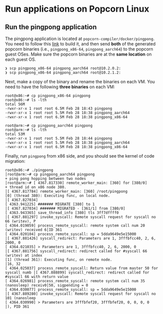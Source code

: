 # Run applications on Popcorn Linux

## Run the pingpong application
The pingpong application is located at `popcorn-compiler/docker/pingpong`. You need to follow this [link](build_compiler.md#build-popcorn-compiler-using-docker-recommended) to build it, and then send **both** of the generated popcorn binaries (i.e., `pingpong_x86-64`, `pingpong_aarch64`) to the popcorn guest OSes.
Make sure the popcorn binaries are at the **same location** on each guest OS.
```
❯ scp pingpong_x86-64 pingpong_aarch64 root@10.2.0.2:
❯ scp pingpong_x86-64 pingpong_aarch64 root@10.2.1.2:
```

Next, make a copy of the binary and rename the binaries on each VM. You need to have the following **three binaries** on each VM:
```
root@x86:~# cp pingpong_x86-64 pingpong
root@x86:~# ls -lth
total 56M
-rwxr-xr-x 1 root root 6.5M Feb 28 18:43 pingpong
-rwxr-xr-x 1 root root 5.5M Feb 28 18:38 pingpong_aarch64
-rwxr-xr-x 1 root root 6.5M Feb 28 18:38 pingpong_x86-64
```
```
root@arm:~# cp pingpong_aarch64 pingpong
root@arm:~# ls -lth
total 53M
-rwxr-xr-x 1 root root 5.5M Feb 28 18:44 pingpong
-rwxr-xr-x 1 root root 5.5M Feb 28 18:38 pingpong_aarch64
-rwxr-xr-x 1 root root 6.5M Feb 28 18:38 pingpong_x86-64
```
Finally, run `pingpong` from x86 side, and you should see the kernel of code migration:
```
root@x86:~# ./pingpong                                                              │root@arm:~# cp pingpong_aarch64 pingpong                                           
+ ping pong hopping between two nodes                                               │root@arm:~# [ 4367.817330] remote_worker_main: [360] for [380/0]
+ thread id on x86 node 380.                                                        │[ 4367.817784] remote_worker_main: [360] /root/pingpong
[0] (thread 380): Executing func, on local node.                                    │[ 4367.827034]                                                                     
[ 4363.941225] ####### MIGRATE [380] to 1                                           │[ 4367.827034] ####### MIGRATED - [361/1] from [380/0]                             
[ 4363.943365] save_thread_info [380] tls 3ff7dffff0                                │[ 4367.881297] invoke_syscall: Remote syscall request for syscall no 66 (writev), P
[ 4364.019059] process_remote_syscall: remote system call num 20 (writev) received 6│ID 361                                                                             
[ 4364.020104] process_remote_syscall: sp = 5dda9649e5e15000                        │[ 4367.881426] syscall_redirect: Parameters are 1, 3fffbfcc40, 2, 6, 2000, 0
[ 4364.021035] > Parameters are 1, 3fffbfcc40, 2, 6, 2000, 0                        │[ 4367.881756] syscall_redirect: redirect called for #syscall 66 (writev) at index 
[1] (thread 361): Executing func, on remote node.                                   │16, 32
[ 4364.025037] process_remote_syscall: Return value from master 50 for syscall numb │[ 4367.888899] syscall_redirect: redirect called for #syscall 66 with return value 
[ 4364.026981] process_remote_syscall: remote system call num 35 (nanosleep) receiv0│50, sigpending = 0
[ 4364.030077] process_remote_syscall: sp = 5dda9649e5e15000                        │[ 4367.889280] invoke_syscall: Remote syscall request for syscall no 101 (nanosleep
[ 4364.030990] > Parameters are 3fffbfef20, 3fffbfef20, 0, 0, 0, 0                  │), PID 361
```